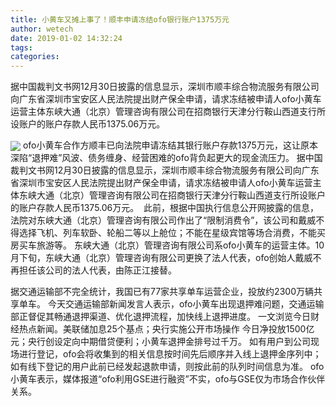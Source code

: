 ```yaml
---
title: 小黄车又摊上事了！顺丰申请冻结ofo银行账户1375万元
author: wetech
date: 2019-01-02 14:32:24
tags: 
categories: 
---
```

据中国裁判文书网12月30日披露的信息显示，深圳市顺丰综合物流服务有限公司向广东省深圳市宝安区人民法院提出财产保全申请，请求冻结被申请人ofo小黄车运营主体东峡大通（北京）管理咨询有限公司在招商银行天津分行鞍山西道支行所设账户的账户存款人民币1375.06万元。 
<!-- more -->
<img align="center" border="0" src="https://imgcdn.yicai.com/uppics/images/2019/01/86c863243abb1c684085178b2ff68d1f.jpg" />
ofo小黄车合作方顺丰已向法院申请冻结其银行账户存款1375万元，这让原本深陷“退押难”风波、债务缠身、经营困难的ofo背负起更大的现金流压力。
据中国裁判文书网12月30日披露的信息显示，深圳市顺丰综合物流服务有限公司向广东省深圳市宝安区人民法院提出财产保全申请，请求冻结被申请人ofo小黄车运营主体东峡大通（北京）管理咨询有限公司在招商银行天津分行鞍山西道支行所设账户的账户存款人民币1375.06万元。 
此前，根据中国执行信息公开网披露的信息，法院对东峡大通（北京）管理咨询有限公司作出了“限制消费令”，该公司和戴威不得选择飞机、列车软卧、轮船二等以上舱位；不能在星级宾馆等场合消费，不能买房买车旅游等。
东峡大通（北京）管理咨询有限公司系ofo小黄车的运营主体。10月下旬，东峡大通（北京）管理咨询有限公司更换了法人代表，ofo创始人戴威不再担任该公司的法人代表，由陈正江接替。
 
 
据交通运输部不完全统计，我国已有77家共享单车运营企业，投放约2300万辆共享单车。
今天交通运输部新闻发言人表示，ofo小黄车出现退押难问题，交通运输部正督促其畅通退押渠道、优化退押流程，加快线上退押进度。
一文浏览今日财经热点新闻。美联储加息25个基点；央行实施公开市场操作 今日净投放1500亿元；央行创设定向中期借贷便利；小黄车退押金排号过千万。
如有用户到公司现场进行登记，ofo会将收集到的相关信息按时间先后顺序并入线上退押金序列中； 如有线下登记的用户此前已经发起退款申请，则按此前的队列时间信息为准。
ofo小黄车表示，媒体报道“ofo利用GSE进行融资”不实，ofo与GSE仅为市场合作伙伴关系。
